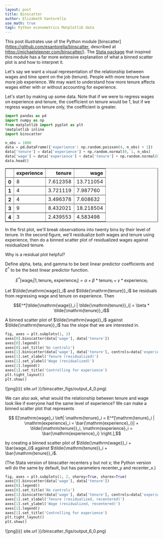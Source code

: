 ```yaml
---
layout: post
title: Binscatter
author: Elizabeth Santorella
use_math: true
tags: Python econometrics Matplotlib data
---
```


This post illustrates use of the Python module 
[binscatter](https://github.com/esantorella/binscatter, described at https://michaelstepner.com/binscatter/).
The [Stata package](https://michaelstepner.com/binscatter/) that inspired this module
has a far more extensive explanation of what a binned scatter plot is and how to
interpret it.

Let's say we want a visual representation of the relationship between wages and 
time spent on the job (tenure). People with more tenure have more job 
experience. We may want to understand how more tenure affects wages either 
with or without accounting for experience.

Let's start by making up some data. Note that if we were to regress wages on
experience and tenure, the coefficient on tenure would be 1, but if we regress
wages on tenure only, the coefficient is greater.

```python
import pandas as pd
import numpy as np
from matplotlib import pyplot as plt
%matplotlib inline
import binscatter
```


```python
n_obs = 1000
data = pd.DataFrame({'experience': np.random.poisson(4, n_obs) + 1})
data['tenure'] = data['experience'] + np.random.normal(0, 1, n_obs)
data['wage'] = data['experience'] + data['tenure'] + np.random.normal(0, 1, n_obs)
data.head()
```



<div>
<style>
    .dataframe thead tr:only-child th {
        text-align: right;
    }

    .dataframe thead th {
        text-align: left;
    }

    .dataframe tbody tr th {
        vertical-align: top;
    }
</style>
<table border="1" class="dataframe">
  <thead>
    <tr style="text-align: right;">
      <th></th>
      <th>experience</th>
      <th>tenure</th>
      <th>wage</th>
    </tr>
  </thead>
  <tbody>
    <tr>
      <th>0</th>
      <td>8</td>
      <td>7.612358</td>
      <td>13.711054</td>
    </tr>
    <tr>
      <th>1</th>
      <td>4</td>
      <td>3.721119</td>
      <td>7.987760</td>
    </tr>
    <tr>
      <th>2</th>
      <td>4</td>
      <td>3.496378</td>
      <td>7.608632</td>
    </tr>
    <tr>
      <th>3</th>
      <td>9</td>
      <td>8.432021</td>
      <td>18.218504</td>
    </tr>
    <tr>
      <th>4</th>
      <td>3</td>
      <td>2.439553</td>
      <td>4.583498</td>
    </tr>
  </tbody>
</table>
</div>


In the first plot, we'll break observations into twenty bins by their level of tenure. In the second figure, we'll residualize both wages and tenure using experience, then do a binned scatter plot of residualized wages against residualized tenure.

Why is a residual plot helpful?

Define alpha, beta, and gamma to be best linear predictor coefficients and $E^*$ to be the best linear predictor function.

$$ E^*[\mathrm{wage}_i | 1, \mathrm{tenure}_i, \mathrm{experience}_i] = \alpha + \beta * \mathrm{tenure}_i + \gamma * \mathrm{experience}_i $$

Let $\tilde{\mathrm{wage}}_i$ and $\tilde{\mathrm{tenure}}_i$ be residuals from regressing wage and tenure on experience. Then

$$E^*[\tilde{\mathrm{wage}}_i | \tilde{\mathrm{tenure}}_i] = \beta * \tilde{\mathrm{tenure}}_i$$

A binned scatter plot of $\tilde{\mathrm{wage}}_i$ against $\tilde{\mathrm{tenure}}_i$ has the slope that we are interested in.


```python
fig, axes = plt.subplots(1, 2)
axes[0].binscatter(data['wage'], data['tenure'])
axes[0].legend()
axes[0].set_title('No controls')
axes[1].binscatter(data['wage'], data['tenure'], controls=data['experience'], recenter_y=False)
axes[1].set_xlabel('Tenure (residualized)')
axes[1].set_ylabel('Wage (residualized)')
axes[1].legend()
axes[1].set_title('Controlling for experience')
plt.tight_layout()
plt.show()
```


![png]({{ site.url }}/binscatter_figs/output_4_0.png)



We can also ask, what would the relationship between tenure and wage look like if everyone had the same level of experience? 
We can make a binned scatter plot that represents

$$ E[\mathrm{wage}_i \left| \mathrm{tenure}_i = E^*[\mathrm{tenure}_i | \mathrm{experience}_i = \bar{\mathrm{experience}_i}] + \tilde{\mathrm{tenure}}_i, \mathrm{experience}_i = \bar{\mathrm{experience}_i} \right.],$$

by creating a binned scatter plot of $\tilde{\mathrm{wage}}_i + \bar{wage_i}$ against $\tilde{\mathrm{tenure}}_i + \bar{\mathrm{tenure}}_i$.

(The Stata version of binscatter recenters y but not x; the Python version will do the same by default, but has parameters recenter_y and recenter_x.)


```python
fig, axes = plt.subplots(1, 2, sharey=True, sharex=True)
axes[0].binscatter(data['wage'], data['tenure'])
axes[0].legend()
axes[0].set_title('No controls')
axes[1].binscatter(data['wage'], data['tenure'], controls=data['experience'], recenter_y=True, recenter_x=True)
axes[1].set_xlabel('Tenure (residualized, recentered)')
axes[1].set_ylabel('Wage (residualized, recentered)')
axes[1].legend()
axes[1].set_title('Controlling for experience')
plt.tight_layout()
plt.show()
```



![png]({{ site.url }}/binscatter_figs/output_6_0.png)

